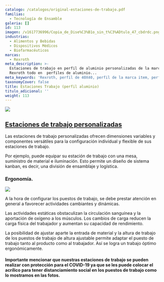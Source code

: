 ```yaml
---
catalogo: /catalogos/original-estaciones-de-trabajo.pdf
familias:
  - Tecnología de Ensamble
galeria: []
id: 113
imagen: /v1617736996/Copia_de_Dise%C3%B1o_sin_t%C3%ADtulo_47_cbdrdc.png
industrias:
  - Alimentos y Bebidas
  - Dispositivos Médicos
  - Biofarmacéuticos
marcas:
  - Rexroth
meta_description: >-
  Estaciones de trabajo en perfil de aluminio personalizadas de la marca Bosch
  Rexroth todo en  perfiles de aluminio...
meta_keywords: 'Rexroth, perfil de 40X40, perfil de la marca item, perfil Bosch '
taxonomyCover: false
title: Estaciones Trabajo (perfil aluminio)
titulo_adicional: ''
weight: 113
---
```


![](https://res.cloudinary.com/novatec/v1596836409/MT_13682_20160704_133333.big_urd18k.jpg)

## [**Estaciones de trabajo personalizadas**](https://www.boschrexroth.com/es/mx/productos/grupo-de-productos/tecnologia-de-ensamble/sistemas-de-produccion-manual/puestos-de-trabajo)

Las estaciones de trabajo personalizadas ofrecen dimensiones variables y componentes versátiles para la configuración individual y flexible de sus estaciones de trabajo.

Por ejemplo, puede equipar su estación de trabajo con una mesa, suministro de material e iluminación. Esto permite un diseño de sistema kanban, es decir, una división de ensamblaje y logística.

### **Ergonomía.**

![](https://res.cloudinary.com/novatec/v1596837166/lean-manufacturing-and-ergonomic-workcell-design-43-728_khu79y.jpg)

A la hora de configurar los puestos de trabajo, se debe prestar atención en general a favorecer actividades cambiantes y dinámicas.

Las actividades estáticas obstaculizan la circulación sanguínea y la aportación de oxígeno a los músculos. Los cambios de carga reducen la carga física del trabajador y aumentan su capacidad de rendimiento.

La posibilidad de ajustar aparte la entrada de material y la altura de trabajo de los puestos de trabajo de altura ajustable permite adaptar el puesto de trabajo tanto al producto como al trabajador. Así se logra un trabajo óptimo ergonómicamente.

#### **Importante mencionar que nuestras estaciones de trabajo se pueden realizar con protección para el COVID-19 ya que se les puede colocar el acrílico para tener distanciamiento social en los puestos de trabajo como lo mostramos en las fotos.**
